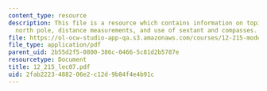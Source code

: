 ```yaml
---
content_type: resource
description: This file is a resource which contains information on topics like magnetic
  north pole, distance measurements, and use of sextant and compasses.
file: https://ol-ocw-studio-app-qa.s3.amazonaws.com/courses/12-215-modern-navigation-fall-2006/2fab2223488206e2c12d9b84f4e4b91c_12_215_lec07.pdf
file_type: application/pdf
parent_uid: 2b55d2f5-0800-386c-0466-5c81d2b5787e
resourcetype: Document
title: 12_215_lec07.pdf
uid: 2fab2223-4882-06e2-c12d-9b84f4e4b91c
---
```

